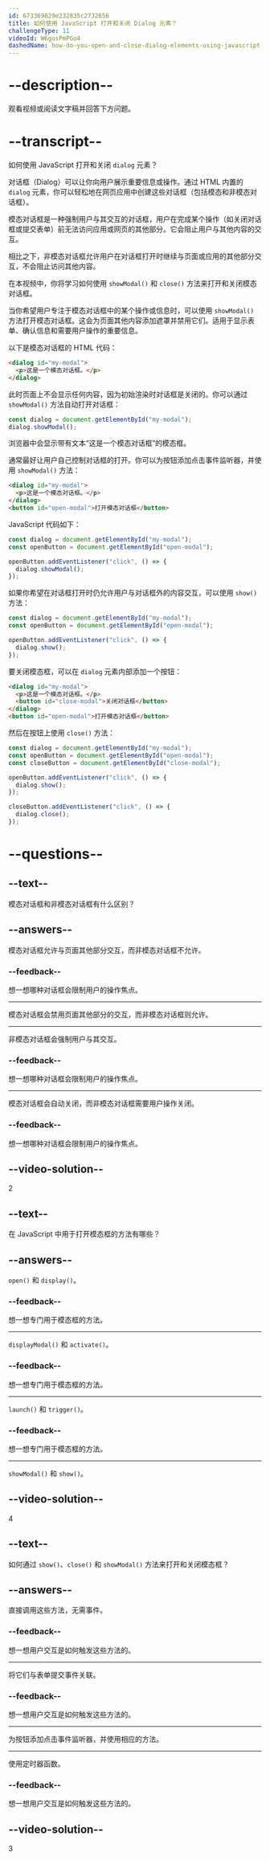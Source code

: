 ```yaml
---
id: 673369829e232835c2732656
title: 如何使用 JavaScript 打开和关闭 Dialog 元素？
challengeType: 11
videoId: W6gusPmPGo4
dashedName: how-do-you-open-and-close-dialog-elements-using-javascript
---
```


# --description--

观看视频或阅读文字稿并回答下方问题。

# --transcript--

如何使用 JavaScript 打开和关闭 `dialog` 元素？

对话框（Dialog）可以让你向用户展示重要信息或操作。通过 HTML 内置的 `dialog` 元素，你可以轻松地在网页应用中创建这些对话框（包括模态和非模态对话框）。

模态对话框是一种强制用户与其交互的对话框，用户在完成某个操作（如关闭对话框或提交表单）前无法访问应用或网页的其他部分。它会阻止用户与其他内容的交互。

相比之下，非模态对话框允许用户在对话框打开时继续与页面或应用的其他部分交互，不会阻止访问其他内容。

在本视频中，你将学习如何使用 `showModal()` 和 `close()` 方法来打开和关闭模态对话框。

当你希望用户专注于模态对话框中的某个操作或信息时，可以使用 `showModal()` 方法打开模态对话框。这会为页面其他内容添加遮罩并禁用它们。适用于显示表单、确认信息和需要用户操作的重要信息。

以下是模态对话框的 HTML 代码：

```html
<dialog id="my-modal">
  <p>这是一个模态对话框。</p>
</dialog>
```

此时页面上不会显示任何内容，因为初始渲染时对话框是关闭的。你可以通过 `showModal()` 方法自动打开对话框：

```js
const dialog = document.getElementById("my-modal");
dialog.showModal();
```

浏览器中会显示带有文本“这是一个模态对话框”的模态框。

通常最好让用户自己控制对话框的打开。你可以为按钮添加点击事件监听器，并使用 `showModal()` 方法：

```html
<dialog id="my-modal">
  <p>这是一个模态对话框。</p>
</dialog>
<button id="open-modal">打开模态对话框</button>
```

JavaScript 代码如下：

```js
const dialog = document.getElementById("my-modal");
const openButton = document.getElementById("open-modal");

openButton.addEventListener("click", () => {
  dialog.showModal();
});
```

如果你希望在对话框打开时仍允许用户与对话框外的内容交互，可以使用 `show()` 方法：

```js
const dialog = document.getElementById("my-modal");
const openButton = document.getElementById("open-modal");

openButton.addEventListener("click", () => {
  dialog.show();
});
```

要关闭模态框，可以在 `dialog` 元素内部添加一个按钮：

```html
<dialog id="my-modal">
  <p>这是一个模态对话框。</p>
  <button id="close-modal">关闭对话框</button>
</dialog>
<button id="open-modal">打开模态对话框</button>
```

然后在按钮上使用 `close()` 方法：

```js
const dialog = document.getElementById("my-modal");
const openButton = document.getElementById("open-modal");
const closeButton = document.getElementById("close-modal");

openButton.addEventListener("click", () => {
  dialog.show();
});

closeButton.addEventListener("click", () => {
  dialog.close();
});
```

# --questions--

## --text--

模态对话框和非模态对话框有什么区别？

## --answers--

模态对话框允许与页面其他部分交互，而非模态对话框不允许。

### --feedback--

想一想哪种对话框会限制用户的操作焦点。

---

模态对话框会禁用页面其他部分的交互，而非模态对话框则允许。

---

非模态对话框会强制用户与其交互。

### --feedback--

想一想哪种对话框会限制用户的操作焦点。

---

模态对话框会自动关闭，而非模态对话框需要用户操作关闭。

### --feedback--

想一想哪种对话框会限制用户的操作焦点。

## --video-solution--

2

## --text--

在 JavaScript 中用于打开模态框的方法有哪些？

## --answers--

`open()` 和 `display()`。

### --feedback--

想一想专门用于模态框的方法。

---

`displayModal()` 和 `activate()`。

### --feedback--

想一想专门用于模态框的方法。

---

`launch()` 和 `trigger()`。

### --feedback--

想一想专门用于模态框的方法。

---

`showModal()` 和 `show()`。

## --video-solution--

4

## --text--

如何通过 `show()`、`close()` 和 `showModal()` 方法来打开和关闭模态框？

## --answers--

直接调用这些方法，无需事件。

### --feedback--

想一想用户交互是如何触发这些方法的。

---

将它们与表单提交事件关联。

### --feedback--

想一想用户交互是如何触发这些方法的。

---

为按钮添加点击事件监听器，并使用相应的方法。

---

使用定时器函数。

### --feedback--

想一想用户交互是如何触发这些方法的。

## --video-solution--

3

